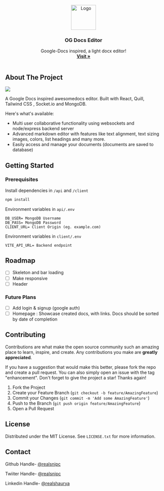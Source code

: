 <!-- PROJECT LOGO -->
<br />
<div align="center">
  <a href="https://github.com/othneildrew/Best-README-Template">
    <img src="images/logo.png" alt="Logo" width="80" height="80">
  </a>

  <h3 align="center">OG Docs Editor</h3>

  <p align="center">
    Google-Docs inspired, a light docx editor!
    <br />
    <a href=""><strong>Visit »</strong></a>
    <br />
    <br />
  </p>
</div>

<!-- ABOUT THE PROJECT -->

## About The Project

[![](https://markdown-videos-api.jorgenkh.no/youtube/4KhH4bGzTUc)](https://www.youtube.com/watch?v=4KhH4bGzTUc)


A Google Docs inspired awesomedocs editor. Built with React, Quill, Tailwind CSS , Socket.io and MongoDB.

Here's what's available:

- Multi user collaborative functionality using websockets and node/express backend server
- Advanced markdown editor with features like text alignment, text sizing images, colors, list headings and many more.
- Easily access and manage your documents (documents are saved to database)


<!-- ### Built With

[![React][React.js]][React-url]
![](https://img.shields.io/badge/Tailwind_CSS-38B2AC?style=for-the-badge&logo=tailwind-css&logoColor=white)

<p align="right">(<a href="#readme-top">back to top</a>)</p> -->

<!-- GETTING STARTED -->

## Getting Started

### Prerequisites

Install dependencies in `/api`
and `/client`

```sh
npm install
```

Environment variables in `api/.env`
```
DB_USER= MongoDB Username 
DB_PASS= MongoDB Password
CLIENT_URL= Client Origin (eg. example.com)
```

Environment variables in `client/.env`
```/
VITE_API_URL= Backend endpoint
`````

<!-- ROADMAP -->

## Roadmap

- [ ] Skeleton and bar loading
- [ ] Make responsive 
- [ ] Header

### Future Plans
- [ ] Add login & signup (google auth)
- [ ] Homepage : Showcase created docs, with links. Docs should be sorted by date of completion

<!-- CONTRIBUTING -->

## Contributing

Contributions are what make the open source community such an amazing place to learn, inspire, and create. Any contributions you make are **greatly appreciated**.

If you have a suggestion that would make this better, please fork the repo and create a pull request. You can also simply open an issue with the tag "enhancement".
Don't forget to give the project a star! Thanks again!

1. Fork the Project
2. Create your Feature Branch (`git checkout -b feature/AmazingFeature`)
3. Commit your Changes (`git commit -m 'Add some AmazingFeature'`)
4. Push to the Branch (`git push origin feature/AmazingFeature`)
5. Open a Pull Request

<!-- LICENSE -->

## License

Distributed under the MIT License. See `LICENSE.txt` for more information.


<!-- CONTACT -->

## Contact

Github Handle- [@realsnipc](https://github.com/realsnipc)

Twiiter Handle- [@realsnipc](https://twitter.com/realsnipc)

Linkedin Handle- [@realshaurya](https://linkedin.com/in/realshaurya)
